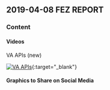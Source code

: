 ## 2019-04-08 FEZ REPORT

### Content

#### Videos

VA APIs (new)

[![VA APIs](http://img.youtube.com/vi/lDFmwYrosiA/0.jpg)](https://www.youtube.com/watch?v=lDFmwYrosiA){:target="_blank"}

#### Graphics to Share on Social Media
